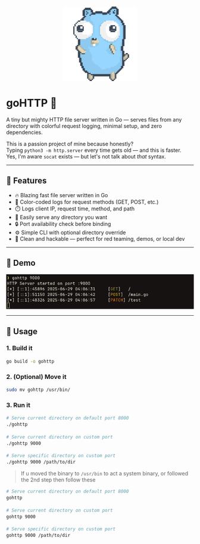 <p align="center">
  <img src="images/dancing-gopher.gif" width="200" alt="Dancing Gopher" />
</p>

# goHTTP 🍩

A tiny but mighty HTTP file server written in Go — serves files from any directory with colorful request logging, minimal setup, and zero dependencies.

This is a passion project of mine because honestly?  
Typing `python3 -m http.server` every time gets old — and this is faster.  
Yes, I'm aware `socat` exists — but let's not talk about *that* syntax.

---

## 🚀 Features

- 🔥 Blazing fast file server written in Go
- 🌈 Color-coded logs for request methods (GET, POST, etc.)
- ⏱️ Logs client IP, request time, method, and path
- 📂 Easily serve any directory you want
- 🔒 Port availability check before binding
- ⚙️ Simple CLI with optional directory override
- 🧠 Clean and hackable — perfect for red teaming, demos, or local dev

---

## 📸 Demo

<p align="center">
  <img src="images/Demo.png" alt="goHTTP Demo Output" />
</p>

---

## 🧠 Usage

### 1. Build it

```bash
go build -o gohttp
```

### 2. (Optional) Move it

```bash
sudo mv gohttp /usr/bin/
```

### 3. Run it

```bash
# Serve current directory on default port 8000
./gohttp

# Serve current directory on custom port
./gohttp 9000

# Serve specific directory on custom port
./gohttp 9000 /path/to/dir
```

> If u moved the binary to `/usr/bin` to act a system binary, or followed the 2nd step then follow these 

```bash
# Serve current directory on default port 8000
gohttp

# Serve current directory on custom port
gohttp 9000

# Serve specific directory on custom port
gohttp 9000 /path/to/dir
```
